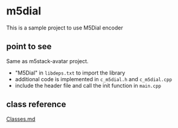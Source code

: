 # m5dial
This is a sample project to use M5Dial encoder

## point to see
Same as m5stack-avatar project.
- "M5Dial" in `libdeps.txt` to import the library
- additional code is implemented in `c_m5dial.h` and `c_m5dial.cpp`
- include the header file and call the init function in `main.cpp`

## class reference
[Classes.md](Classes.md)
